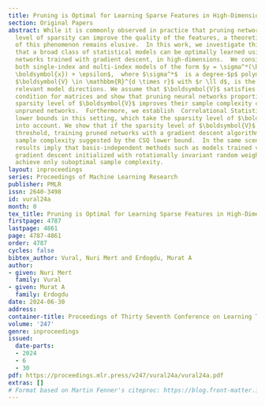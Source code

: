 ```yaml
---
title: Pruning is Optimal for Learning Sparse Features in High-Dimensions
section: Original Papers
abstract: While it is commonly observed in practice that pruning networks to a certain
  level of sparsity can improve the quality of the features, a theoretical explanation
  of this phenomenon remains elusive.  In this work, we investigate this by demonstrating
  that a broad class of statistical models can be optimally learned using pruned neural
  networks trained with gradient descent, in high-dimensions.  We consider learning
  both single-index and multi-index models of the form $y = \sigma^*(\boldsymbol{V}^{\top}
  \boldsymbol{x}) + \epsilon$,  where $\sigma^*$  is a degree-$p$ polynomial,  and
  $\boldsymbol{V} \in \mathbbm{R}^{d \times r}$ with $r \ll d$, is the matrix containing
  relevant model directions. We assume that $\boldsymbol{V}$ satisfies a certain $\ell_q$-sparsity
  condition for matrices and show that pruning neural networks proportional to the
  sparsity level of $\boldsymbol{V}$ improves their sample complexity compared to
  unpruned networks.  Furthermore, we establish  Correlational Statistical Query (CSQ)
  lower bounds in this setting, which take the sparsity level of $\boldsymbol{V}$
  into account. We show that if the sparsity level of $\boldsymbol{V}$ exceeds a certain
  threshold, training pruned networks with a gradient descent algorithm achieves the
  sample complexity suggested by the CSQ lower bound.  In the same scenario, however,  our
  results imply that basis-independent methods such as models trained via standard
  gradient descent initialized with rotationally invariant random weights can provably
  achieve only suboptimal sample complexity.
layout: inproceedings
series: Proceedings of Machine Learning Research
publisher: PMLR
issn: 2640-3498
id: vural24a
month: 0
tex_title: Pruning is Optimal for Learning Sparse Features in High-Dimensions
firstpage: 4787
lastpage: 4861
page: 4787-4861
order: 4787
cycles: false
bibtex_author: Vural, Nuri Mert and Erdogdu, Murat A
author:
- given: Nuri Mert
  family: Vural
- given: Murat A
  family: Erdogdu
date: 2024-06-30
address:
container-title: Proceedings of Thirty Seventh Conference on Learning Theory
volume: '247'
genre: inproceedings
issued:
  date-parts:
  - 2024
  - 6
  - 30
pdf: https://proceedings.mlr.press/v247/vural24a/vural24a.pdf
extras: []
# Format based on Martin Fenner's citeproc: https://blog.front-matter.io/posts/citeproc-yaml-for-bibliographies/
---
```

